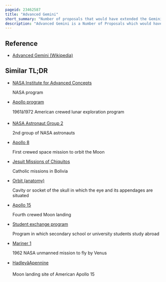 ```yaml
---
pageid: 23462587
title: "Advanced Gemini"
short_summary: "Number of proposals that would have extended the Gemini program"
description: "Advanced Gemini is a Number of Proposals which would have extended the Program by the Addition of various Missions including crewed low Orbit Circumlunar and Lunar Landing Missions. Gemini was the second crewed spaceflight Program operated by Nasa and consisted of a two-seat Spacecraft Capable of maneuvering in Orbit docking with uncrewed Spacecraft such as the Agena Target Vehicles and allowing the Crew to perform tethere."
---
```


## Reference

- [Advanced Gemini (Wikipedia)](https://en.wikipedia.org/?curid=23462587)

## Similar TL;DR

- [NASA Institute for Advanced Concepts](/tldr/en/nasa-institute-for-advanced-concepts)

  NASA program

- [Apollo program](/tldr/en/apollo-program)

  1961â1972 American crewed lunar exploration program

- [NASA Astronaut Group 2](/tldr/en/nasa-astronaut-group-2)

  2nd group of NASA astronauts

- [Apollo 8](/tldr/en/apollo-8)

  First crewed space mission to orbit the Moon

- [Jesuit Missions of Chiquitos](/tldr/en/jesuit-missions-of-chiquitos)

  Catholic missions in Bolivia

- [Orbit (anatomy)](/tldr/en/orbit-anatomy)

  Cavity or socket of the skull in which the eye and its appendages are situated

- [Apollo 15](/tldr/en/apollo-15)

  Fourth crewed Moon landing

- [Student exchange program](/tldr/en/student-exchange-program)

  Program in which secondary school or university students study abroad

- [Mariner 1](/tldr/en/mariner-1)

  1962 NASA unmanned mission to fly by Venus

- [HadleyâApennine](/tldr/en/hadleyapennine)

  Moon landing site of American Apollo 15
